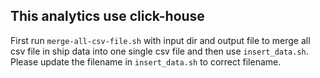 ## This analytics use click-house

First run `merge-all-csv-file.sh` with input dir and output file to merge all csv file in ship data into one single csv file and then 
use `insert_data.sh`. Please update the filename in `insert_data.sh` to correct filename. 